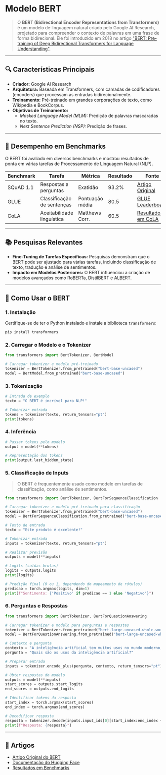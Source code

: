 # Modelo BERT

> O **BERT (Bidirectional Encoder Representations from Transformers)** é um modelo de linguagem natural criado pelo Google AI Research, projetado para compreender o contexto de palavras em uma frase de forma bidirecional. Ele foi introduzido em 2018 no artigo ["BERT: Pre-training of Deep Bidirectional Transformers for Language Understanding"](https://arxiv.org/abs/1810.04805).

---
## 🔍 Características Principais

- **Criador:** Google AI Research
- **Arquitetura:** Baseada em Transformers, com camadas de codificadores (encoders) que processam as entradas bidirecionalmente.
- **Treinamento:** Pré-treinado em grandes corporações de texto, como Wikipedia e BookCorpus.
- **Objetivos de Treinamento:**
  - *Masked Language Model (MLM):* Predição de palavras mascaradas no texto.
  - *Next Sentence Prediction (NSP):* Predição de frases.

---
## 🧪 Desempenho em Benchmarks

O BERT foi avaliado em diversos benchmarks e mostrou resultados de ponta em várias tarefas de Processamento de Linguagem Natural (NLP).

| **Benchmark**         | **Tarefa**                    | **Métrica**       | **Resultado** | **Fonte**                                                                 |
|------------------------|-------------------------------|-------------------|---------------|---------------------------------------------------------------------------|
| SQuAD 1.1             | Respostas a perguntas         | Exatidão          | 93.2%         | [Artigo Original](https://arxiv.org/abs/1810.04805)                        |
| GLUE                  | Classificação de sentenças    | Pontuação média   | 80.5          | [GLUE Leaderboard](https://gluebenchmark.com/leaderboard)                |
| CoLA                  | Aceitabilidade linguística    | Matthews Corr.    | 60.5          | [Resultados em CoLA](https://nyu-mll.github.io/CoLA/)                    |

---

## 📚 Pesquisas Relevantes

- **Fine-Tuning de Tarefas Específicas:** Pesquisas demonstram que o BERT pode ser ajustado para várias tarefas, incluindo classificação de texto, tradução e análise de sentimentos.
- **Impacto em Modelos Posteriores:** O BERT influenciou a criação de modelos avançados como RoBERTa, DistilBERT e ALBERT.

---
## 🚀 Como Usar o BERT

### 1. **Instalação**
Certifique-se de ter o Python instalado e instale a biblioteca `transformers`:
```bash
pip install transformers
```

### 2. **Carregar o Modelo e o Tokenizer**
```python
from transformers import BertTokenizer, BertModel

# Carregar tokenizer e modelo pré-treinado
tokenizer = BertTokenizer.from_pretrained("bert-base-uncased")
model = BertModel.from_pretrained("bert-base-uncased")
```

### 3. **Tokenização**
```python
# Entrada de exemplo
texto = "O BERT é incrível para NLP!"

# Tokenizar entrada
tokens = tokenizer(texto, return_tensors="pt")
print(tokens)
```

### 4. **Inferência**
```python
# Passar tokens pelo modelo
output = model(**tokens)

# Representação dos tokens
print(output.last_hidden_state)
```

### 5. **Classificação de Inputs**
> O BERT é frequentemente usado como modelo em tarefas de classificação, como análise de sentimentos.

```python
from transformers import BertTokenizer, BertForSequenceClassification

# Carregar tokenizer e modelo pré-treinado para classificação
tokenizer = BertTokenizer.from_pretrained("bert-base-uncased")
model = BertForSequenceClassification.from_pretrained("bert-base-uncased", num_labels=2)

# Texto de entrada
texto = "Este produto é excelente!"

# Tokenizar entrada
inputs = tokenizer(texto, return_tensors="pt")

# Realizar previsão
outputs = model(**inputs)

# Logits (saídas brutas)
logits = outputs.logits
print(logits)

# Predição final (0 ou 1, dependendo do mapeamento de rótulos)
predicao = torch.argmax(logits, dim=1)
print(f"Sentimento: {'Positivo' if predicao == 1 else 'Negativo'}")
```

### 6. Perguntas e Respostas

```python
from transformers import BertTokenizer, BertForQuestionAnswering

# Carregar tokenizer e modelo para perguntas e respostas
tokenizer = BertTokenizer.from_pretrained("bert-large-uncased-whole-word-masking-finetuned-squad")
model = BertForQuestionAnswering.from_pretrained("bert-large-uncased-whole-word-masking-finetuned-squad")

# Contexto e pergunta
contexto = "A inteligência artificial tem muitos usos no mundo moderno, incluindo NLP."
pergunta = "Quais são os usos da inteligência artificial?"

# Preparar entrada
inputs = tokenizer.encode_plus(pergunta, contexto, return_tensors="pt")

# Obter respostas do modelo
outputs = model(**inputs)
start_scores = outputs.start_logits
end_scores = outputs.end_logits

# Identificar tokens da resposta
start_index = torch.argmax(start_scores)
end_index = torch.argmax(end_scores)

# Decodificar resposta
resposta = tokenizer.decode(inputs.input_ids[0][start_index:end_index + 1])
print(f"Resposta: {resposta}")
```

---

## 📜 Artigos

- [Artigo Original do BERT](https://arxiv.org/abs/1810.04805)
- [Documentação do Hugging Face](https://huggingface.co/docs/transformers/en/model_doc/bert)
- [Resultados em Benchmarks](https://gluebenchmark.com/leaderboard)
